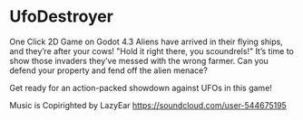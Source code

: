 # UfoDestroyer
One Click 2D Game on Godot 4.3 
Aliens have arrived in their flying ships, and they’re after your cows! "Hold it right there, you scoundrels!" It’s time to show those invaders they’ve messed with the wrong farmer. Can you defend your property and fend off the alien menace?

Get ready for an action-packed showdown against UFOs in this game!

Music is Copirighted by LazyEar
https://soundcloud.com/user-544675195 
